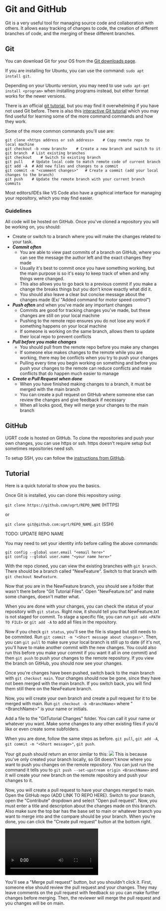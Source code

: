 # Git and GitHub
Git is a very useful tool for managing source code and collaboration with others. It allows easy tracking of changes to code, the creation of different branches of code, and the merging of these different branches.

## Git
You can download Git for your OS from the [Git downloads page](https://git-scm.com/downloads).

If you are installing for Ubuntu, you can use the command: ``` sudo apt install git ```.

Depending on your Ubuntu version, you may need to use ```sudo apt-get install <program>```
when installing programs instead, but either format works for the newer versions.

There is an official [git tutorial](https://git-scm.com/docs/gittutorial), but you may find it overwhelming if you have not used Git before. There is also this [interactive Git tutorial](https://learngitbranching.js.org/) which you may find useful for learning some of the more command commands and how they work.

Some of the more common commands you'll use are:
```
git clone <https address or ssh address>    # Copy remote repo to local machine
git checkout -b <new branch>    # Create a new branch and switch to it
git branch  # List existing branches
git checkout    # Switch to existing branch
git pull    # Update local code to match remote code of current branch
git add -A  # Add new files and changes to a commit
git commit -m "<comment changes>"   # Create a commit (add your local changes to the branch)
git push    # Update the remote branch with your current branch commits
```

Most editors/IDEs like VS Code also have a graphical interface for managing your repository, which you may find easier.

### Guidelines
All code will be hosted on GitHub. Once you've cloned a repository you will be working on, you should:
- Create or switch to a branch where you will make the changes related to your task.
- ***Commit often***
  - You are able to view past commits of a branch on GitHub, where you can see the message the author left and the exact changes they made
  - Usually it's best to commit once you have something working, but the main purpose is so it's easy to keep track of when and why things were changed.
  - This also allows you to go back to a previous commit if you make a change the breaks things but you don't know exactly what did it.
  - You should also leave a clear but concise message about the changes made (Ex/ "Added command for motor speed control")
- ***Push often*** and when you've made any important changes
  - Commits are good for tracking changes you've made, but these changes are still on your local machine
  - Pushing to the remote repo ensures you do not lose any work if something happens on your local machine
  - If someone is working on the same branch, allows them to update their local repo to prevent conflicts
- ***Pull before you make changes***
  - You should pull from the remote repo before you make any changes
  - If someone else makes changes to the remote while you are working, there may be conflicts when you try to push your changes
  - Pulling every time you begin working on something and before you push your changes to the remote can reduce conflicts and make conflicts that do happen much easier to manage
- ***Create a Pull Request when done***
  - When you have finished making changes to a branch, it must be merged with the main branch
  - You can create a pull request on GitHub where someone else can review the changes and give feedback if necessary
  - When all looks good, they will merge your changes to the main branch

## GitHub
UGRT code is hosted on GitHub. To clone the repositories and push your own changes, you can use https or ssh. https doesn't require setup but sometimes repositories need ssh.

To setup SSH, you can follow the [instructions from GitHub](https://docs.github.com/en/authentication/connecting-to-github-with-ssh/generating-a-new-ssh-key-and-adding-it-to-the-ssh-agent).

## Tutorial
Here is a quick tutorial to show you the basics.

Once Git is installed, you can clone this repository using:

``` git clone https://github.com/ugrt/REPO_NAME ``` (HTTPS)

or 

``` git clone git@github.com:ugrt/REPO_NAME.git ``` (SSH)

TODO: UPDATE REPO NAME

You may need to set your identity info before calling the above commands:

```
git config --global user.email "<email here>"
git config --global user.name "<your name here>"
```

With the repo cloned, you can view the existing branches with ```git branch```. There should be a branch called "NewFeature". Switch to that branch with ```git checkout NewFeature```.

Now that you are in the NewFeature branch, you should see a folder that wasn't there before "Git Tutorial Files". Open "NewFeature.txt" and make some changes, doesn't matter what.

When you are done with your changes, you can check the status of your repository with ```git status```. Right now, it should tell you that NewFeature.txt is not staged for commit. To stage a specific file, you can run ```git add <PATH TO FILE>``` or ```git add -A``` to add all files in the repository.

Now if you check ```git status```, you'll see the file is staged but still needs to be commited. Run ```git commit -m "<Short message about changes>"```. Then, you can ```git pull``` to make sure your local branch is still up to date (if it's not, you'll have to make another commit with the new changes. You could also run this before you make your commit if you want it all in one commit) and then ```git push``` to push your changes to the remote repository. If you view the branch on GitHub, you should now see your changes.

Once you're changes have been pushed, switch back to the main branch with ```git checkout main```. Your changes should now be gone, since they have not been merged with the main branch. If you switch back, you will find them still there on the NewFeature branch.

Now, you will create your own branch and create a pull request for it to be merged with main. Run ```git checkout -b <BranchName>``` where "\<BranchName\>" is your name or initials.

Add a file to the "GitTutorial Changes" folder. You can call it your name or whatever you want. Make some changes to any other existing files if you'd like or even create some subfolders.

When you are done, follow the same steps as before. ```git pull```, ```git add -A```, ```git commit -m "<Short message>"```, ```git push```.

Your git push should return an error similar to this:
![](../Assets/gitPushError.png)
This is because you've only created your branch locally, so Git doesn't know where you want to push you changes on the remote repository. You can just run the command it tells you to ```git push --set-upstream origin <BranchName>``` and it will create your new branch on the remote repository and push your changes to it.

Now, you will create a pull request to have your changes merged to main. Open the GitHub repo (ADD LINK TO REPO HERE). Switch to your branch, open the "Contribute" dropdown and select "Open pull request". Now, you must enter a title and description about the changes made on this branch. Also make sure the top bar has the base set to main or whatever branch you want to merge into and the compare should be your branch. When you're done, you can click the "Create pull request" button at the bottom right. 

![](../Assets/PR.mp4)

You'll see a "Merge pull request" button, but you shouldn't click it. First, someone else should review the pull request and your changes. They may leave comments on the pull request with feedback so you can make further changes before merging. Then, the reviewer will merge the pull request and you changes will be on main.
